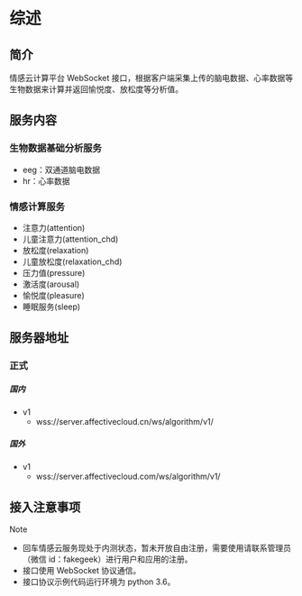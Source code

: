 # 综述

## 简介
情感云计算平台 WebSocket 接口，根据客户端采集上传的脑电数据、心率数据等生物数据来计算并返回愉悦度、放松度等分析值。

## 服务内容
### 生物数据基础分析服务
- eeg：双通道脑电数据
- hr：心率数据

### 情感计算服务
- 注意力(attention)
- 儿童注意力(attention_chd)
- 放松度(relaxation)
- 儿童放松度(relaxation_chd)
- 压力值(pressure)
- 激活度(arousal)
- 愉悦度(pleasure)
- 睡眠服务(sleep)

## 服务器地址
### 正式
##### 国内
- v1
    - wss://server.affectivecloud.cn/ws/algorithm/v1/

##### 国外
- v1
    - wss://server.affectivecloud.com/ws/algorithm/v1/

## 接入注意事项
> [!NOTE]
> * 回车情感云服务现处于内测状态，暂未开放自由注册，需要使用请联系管理员（微信 id：fakegeek）进行用户和应用的注册。
> * 接口使用 WebSocket 协议通信。
> * 接口协议示例代码运行环境为 python 3.6。
